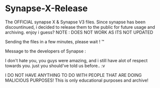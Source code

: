 # Synapse-X-Release
The OFFICIAL synapse X &amp; Synapse V3 files. Since synapse has been discountinued, i decided to release them to the public for future usage and archiving. enjoy i guess? NOTE : DOES NOT WORK AS ITS NOT UPDATED

Sending the files in a few minutes, please wait ! ™️

Message to the developers of Synapse :

I don't hate you, you guys were amazing, and i still have alot of respect towards you. just you should've told us before.. :v 

I DO NOT HAVE ANYTHING TO DO WITH PEOPLE THAT ARE DOING MALICIOUS PURPOSES!
This is only educational purposes and archive!
